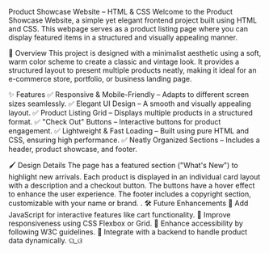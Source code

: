 Product Showcase Website – HTML & CSS
Welcome to the Product Showcase Website, a simple yet elegant frontend project built using HTML and CSS. This webpage serves as a product listing page where you can display featured items in a structured and visually appealing manner.

🎨 Overview
This project is designed with a minimalist aesthetic using a soft, warm color scheme to create a classic and vintage look. It provides a structured layout to present multiple products neatly, making it ideal for an e-commerce store, portfolio, or business landing page.

✨ Features
✅ Responsive & Mobile-Friendly – Adapts to different screen sizes seamlessly.
✅ Elegant UI Design – A smooth and visually appealing layout.
✅ Product Listing Grid – Displays multiple products in a structured format.
✅ "Check Out" Buttons – Interactive buttons for product engagement.
✅ Lightweight & Fast Loading – Built using pure HTML and CSS, ensuring high performance.
✅ Neatly Organized Sections – Includes a header, product showcase, and footer.

🖌️ Design Details
The page has a featured section ("What's New") to highlight new arrivals.
Each product is displayed in an individual card layout with a description and a checkout button.
The buttons have a hover effect to enhance the user experience.
The footer includes a copyright section, customizable with your name or brand.
.
🛠️ Future Enhancements
🔹 Add JavaScript for interactive features like cart functionality.
🔹 Improve responsiveness using CSS Flexbox or Grid.
🔹 Enhance accessibility by following W3C guidelines.
🔹 Integrate with a backend to handle product data dynamically.
ଘ_ଓ


